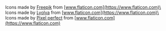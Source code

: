 Icons made by [Freepik](https://www.flaticon.com/authors/freepik) from [www.flaticon.com](https://www.flaticon.com)\
Icons made by [Lyolya](https://www.flaticon.com/authors/lyolya) from [www.flaticon.com](https://www.flaticon.com)\
Icons made by [Pixel perfect](https://www.flaticon.com/authors/pixel-perfect) from [www.flaticon.com](https://www.flaticon.com)
